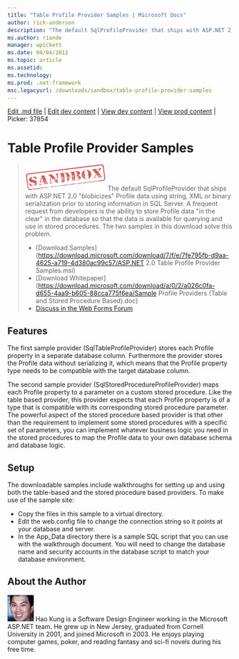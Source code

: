 ```yaml
---
title: "Table Profile Provider Samples | Microsoft Docs"
author: rick-anderson
description: "The default SqlProfileProvider that ships with ASP.NET 2.0 “blobicizes” Profile data using string, XML or binary serialization prior to storing information i..."
ms.author: riande
manager: wpickett
ms.date: 04/04/2012
ms.topic: article
ms.assetid: 
ms.technology: 
ms.prod: .net-framework
msc.legacyurl: /downloads/sandbox/table-profile-provider-samples
---
```

[Edit .md file](C:\Projects\msc\dev\Msc.Www\Web.ASP\App_Data\github\downloads\sandbox\table-profile-provider-samples.md) | [Edit dev content](http://www.aspdev.net/umbraco#/content/content/edit/37854) | [View dev content](http://docs.aspdev.net/tutorials/downloads/sandbox/table-profile-provider-samples.html) | [View prod content](http://www.asp.net/downloads/sandbox/table-profile-provider-samples) | Picker: 37854

Table Profile Provider Samples
====================
> ![](table-profile-provider-samples/_static/image1.gif) The default SqlProfileProvider that ships with ASP.NET 2.0 "blobicizes" Profile data using string, XML or binary serialization prior to storing information in SQL Server. A frequent request from developers is the ability to store Profile data "in the clear" in the database so that the data is available for querying and use in stored procedures. The two samples in this download solve this problem.
> 
> - [Download Samples](https://download.microsoft.com/download/7/f/e/7fe795fb-d9aa-4625-a719-4d380ac99c57/ASP.NET 2.0 Table Profile Provider Samples.msi)
> - [Download Whitepaper](https://download.microsoft.com/download/a/0/2/a026c0fa-d655-4aa9-b605-88cca775f6ea/Sample Profile Providers (Table and Stored Procedure Based).doc)
> - [Discuss in the Web Forms Forum](https://forums.asp.net/18.aspx)


## Features

The first sample provider (SqlTableProfileProvider) stores each Profile property in a separate database column. Furthermore the provider stores the Profile data without serializing it, which means that the Profile property type needs to be compatible with the target database column.

The second sample provider (SqlStoredProcedureProfileProvider) maps each Profile property to a parameter on a custom stored procedure. Like the table based provider, this provider expects that each Profile property is of a type that is compatible with its corresponding stored procedure parameter. The powerful aspect of the stored procedure based provider is that other than the requirement to implement some stored procedures with a specific set of parameters, you can implement whatever business logic you need in the stored procedures to map the Profile data to your own database schema and database logic.

## Setup

The downloadable samples include walkthroughs for setting up and using both the table-based and the stored procedure based providers. To make use of the sample site:

- Copy the files in this sample to a virtual directory.
- Edit the web.config file to change the connection string so it points at your database and server.
- In the App\_Data directory there is a sample SQL script that you can use with the walkthrough document. You will need to change the database name and security accounts in the database script to match your database environment.

## About the Author

![Hao Kung](table-profile-provider-samples/_static/image1.jpg) Hao Kung is a Software Design Engineer working in the Microsoft ASP.NET team. He grew up in New Jersey, graduated from Cornell University in 2001, and joined Microsoft in 2003. He enjoys playing computer games, poker, and reading fantasy and sci-fi novels during his free time.